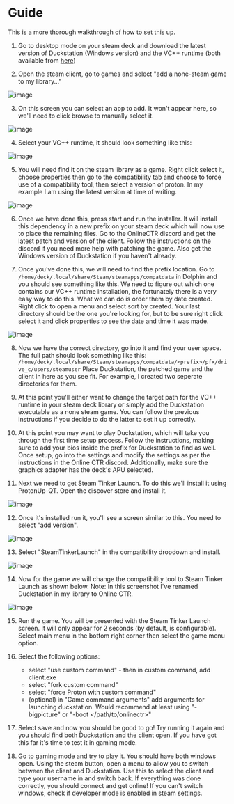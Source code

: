 # Guide

This is a more thorough walkthrough of how to set this up.


1)  Go to desktop mode on your steam deck and download the latest version of Duckstation (Windows version) and the VC++ runtime (both available from [here](https://duckstation.org/windl))


2)  Open the steam client, go to games and select "add a none-steam game to my library..." 

![image](./img/Screenshot_20240604_205528.png)
   

3)  On this screen you can select an app to add. It won't appear here, so we'll need to click browse to manually select it. 
 
![image](./img/Screenshot_20240604_185916.png)


4)  Select your VC++ runtime, it should look something like this: 

![image](./img/Screenshot_20240604_185831.png)


5)  You will need find it on the steam library as a game. Right click select it, choose properties then go to the
compatibility tab and choose to force use of a compatibility tool, then select a version of proton. In my example I am using
the latest version at time of writing.

![image](./img/Screenshot_20240604_213409.png)


6)  Once we have done this, press start and run the installer. It will install this dependency in a new prefix on your steam deck
which will now use to place the remaining files. Go to the OnlineCTR discord and get the latest patch and version of the client.
Follow the instructions on the discord if you need more help with patching the game. Also get the Windows version of Duckstation
if you haven't already.


7)  Once you've done this, we will need to find the prefix location. Go to `/home/deck/.local/share/Steam/steamapps/compatdata`
in Dolphin and you should see something like this. We need to figure out which one contains our VC++ runtime installation, the 
fortunately there is a very easy way to do this. What we can do is order them by date created. Right click to open a menu and
select sort by created. Your last directory should be the one you're looking for, but to be sure right click select it and click
properties to see the date and time it was made.

![image](./img/Screenshot_20240604_215316.png)


8)  Now we have the correct directory, go into it and find your user space. The full path should look something like this:
`/home/deck/.local/share/Steam/steamapps/compatdata/<prefix>/pfx/drive_c/users/steamuser`
Place Duckstation, the patched game and the client in here as you see fit. For example, I created two seperate directories for them.


9)  At this point you'll either want to change the target path for the VC++ runtime in your steam deck library or simply add
the Duckstation executable as a none steam game. You can follow the previous instructions if you decide to do the latter to set it up
correctly.


10)  At this point you may want to play Duckstation, which will take you through the first time setup process. Follow the instructions,
making sure to add your bios inside the prefix for Duckstation to find as well. Once setup, go into the settings and modify the settings
as per the instructions in the Online CTR discord. Additionally, make sure the graphics adapter has the deck's APU selected.


11)  Next we need to get Steam Tinker Launch. To do this we'll install it using ProtonUp-QT. Open the discover store and install it. 

![image](./img/Screenshot_20240604_190622.png)


12)  Once it's installed run it, you'll see a screen similar to this. You need to select "add version". 

![image](./img/Screenshot_20240604_190733.png)


13)  Select "SteamTinkerLaunch" in the compatibility dropdown and install.

![image](./img/Screenshot_20240604_190839.png)


14)  Now for the game we will change the compatibility tool to Steam Tinker Launch as shown below. Note: In this screenshot
I've renamed Duckstation in my library to Online CTR.

![image](./img/Screenshot_20240604_191103.png)


15)  Run the game. You will be presented with the Steam Tinker Launch screen. It will only appear for 2 seconds (by default, is configurable).
Select main menu in the bottom right corner then select the game menu option.


16)  Select the following options:
       - select "use custom command" - then in custom command, add client.exe
       - select "fork custom command"
       - select "force Proton with custom command"
       - (optional) in "Game command arguments" add arguments for launching duckstation. Would recommend at least using
       "-bigpicture" or "-boot </path/to/onlinectr>"


17)  Select save and now you should be good to go! Try running it again and you should find both Duckstation and the client open. If
you have got this far it's time to test it in gaming mode.


19) Go to gaming mode and try to play it. You should have both windows open. Using the steam button, open a menu to allow you to
switch between the client and Duckstation. Use this to select the client and type your username in and switch back. If everything
was done correctly, you should connect and get online! If you can't switch windows, check if developer mode is enabled in steam settings.